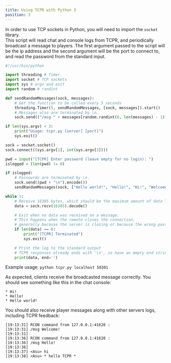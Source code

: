 ```yaml
---
title: Using TCPR with Python 3
position: 3
---
```


In order to use TCP sockets in Python, you will need to import the `socket` library.  
This script will read chat and console logs from TCPR, and periodically broadcast a message to players.
The first argument passed to the script will be the ip address and the second argument will be the port to connect to, and read the password from the standard input.

~~~ python
#!/usr/bin/python

import threading # Timer
import socket # TCP sockets
import sys # argv and exit
import random # randint

def sendRandomMessages(sock, messages):
	# Get the function to be called every 5 seconds
	threading.Timer(5, sendRandomMessages, [sock, messages]).start()
	# Messages also are terminated by \n.
	sock.send(("/msg " + messages[random.randint(0, len(messages) - 1)] + "\n").encode())

if len(sys.argv) < 3:
	print("Usage: tcpr.py [server] [port]")
	sys.exit()

sock = socket.socket()
sock.connect((sys.argv[1], int(sys.argv[2])))

pwd = input("[TCPR] Enter password (leave empty for no login): ")
islogged = (len(pwd) != 0)

if islogged:
	# Passowrds are terminated by \n.
	sock.send((pwd + "\n").encode())
	sendRandomMessages(sock, ["Hello world!", "Hello!", "Hi!", "Welcome!"])

while 1:
	# Receive 16385 bytes, which should be the maximum amount of data TCPR can send
	data = sock.recv(16385).decode()

	# Exit when no data was received on a message.
	# This happens when the remote closes the connection,
	# generally because the server is closing or because the wrong password was entered.
	if len(data) == 0:
		print("[TCPR] Terminated")
		sys.exit()

	# Print the log to the standard output
	# TCPR responses already ends with '\n', so have an empty end string not to have double newline.
	print(data, end='')
~~~

Example usage: `python tcpr.py localhost 50301`

As expected, clients receive the broadcasted message correctly. You should see something like this in the chat console:

	* Hi!
	* Hello!
	* Hello world!

You should also receive player messages along with other servers logs, including TCPR feedback:

	[19:13:31] RCON command from 127.0.0.1:41620 :
	[19:13:31] /msg Welcome!
	[19:13:31]
	[19:13:36] RCON command from 127.0.0.1:41620 :
	[19:13:36] /msg Hello!
	[19:13:36]
	[19:13:37] <Asu> hi
	[19:13:38] <Asu> * hello TCPR *
